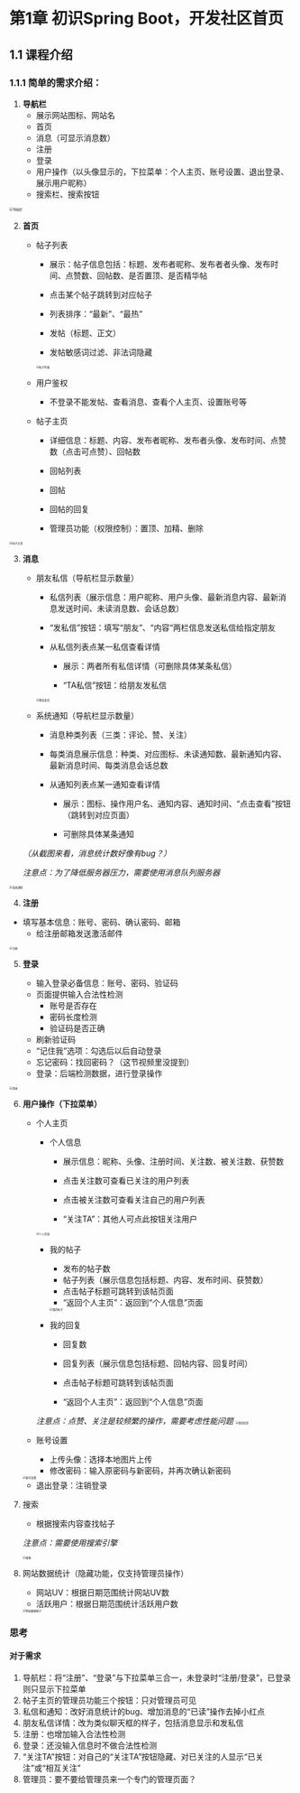 # 第1章 初识Spring Boot，开发社区首页



## 1.1 课程介绍



### 1.1.1 简单的需求介绍：

1. **导航栏**
   - 展示网站图标、网站名
   - 首页
   - 消息（可显示消息数）
   - 注册
   - 登录
   - 用户操作（以头像显示的，下拉菜单：个人主页、账号设置、退出登录、展示用户昵称）
   - 搜索栏、搜索按钮

<img src="1.img/1.1.1.1.1.png" alt="导航栏" title="导航栏" style="zoom: 40%;" />



2. **首页**

   - 帖子列表

     - 展示：帖子信息包括：标题、发布者昵称、发布者者头像、发布时间、点赞数、回帖数、是否置顶、是否精华帖

     - 点击某个帖子跳转到对应帖子

     - 列表排序：“最新”、“最热”

     - 发帖（标题、正文）

     - 发帖敏感词过滤、非法词隐藏

     <img src="1.img/1.1.1.2.1.png" alt="帖子列表" title="帖子列表" style="zoom:33%;" />

   - 用户鉴权
   
     - 不登录不能发帖、查看消息、查看个人主页、设置账号等
   
   - 帖子主页
   
     - 详细信息：标题、内容、发布者昵称、发布者头像、发布时间、点赞数（点击可点赞）、回帖数
   
     - 回帖列表
   
     - 回帖
   
     - 回帖的回复
   
     - 管理员功能（权限控制）：置顶、加精、删除

<img src="1.img/1.1.1.2.2.png" alt="帖子主页" title="帖子主页" style="zoom:33%;" />

3. **消息**

   - 朋友私信（导航栏显示数量）

     - 私信列表（展示信息：用户昵称、用户头像、最新消息内容、最新消息发送时间、未读消息数、会话总数）

     - “发私信”按钮：填写“朋友”、“内容“两栏信息发送私信给指定朋友

     - 从私信列表点某一私信查看详情

       - 展示：两者所有私信详情（可删除具体某条私信）

       - “TA私信”按钮：给朋友发私信

     <img src="1.img/1.1.1.3.1.png" alt="朋友私信" title="朋友私信" style="zoom:33%;" />

   - 系统通知（导航栏显示数量）

     - 消息种类列表（三类：评论、赞、关注）

     - 每类消息展示信息：种类、对应图标、未读通知数、最新通知内容、最新消息时间、每类消息会话总数

     - 从通知列表点某一通知查看详情

       - 展示：图标、操作用户名、通知内容、通知时间、“点击查看”按钮（跳转到对应页面）

       - 可删除具体某条通知

   *（从截图来看，消息统计数好像有bug？）*

   *注意点：为了降低服务器压力，需要使用消息队列服务器*

<img src="1.img/1.1.1.3.2.png" alt="系统通知" title="系统通知" style="zoom:33%;" />

4. **注册**
- 填写基本信息：账号、密码、确认密码、邮箱
   - 给注册邮箱发送激活邮件
<img src="1.img/1.1.1.4.1.png" alt="注册" title="注册" style="zoom:33%;" />


5. **登录**

   - 输入登录必备信息：账号、密码、验证码
   - 页面提供输入合法性检测
     - 账号是否存在
     - 密码长度检测
     - 验证码是否正确
   - 刷新验证码
   - “记住我”选项：勾选后以后自动登录
   - 忘记密码：找回密码？（这节视频里没提到）
   - 登录：后端检测数据，进行登录操作
<img src="1.img/1.1.1.5.1.png" alt="登录" title="登录" style="zoom:33%;" />

6. **用户操作（下拉菜单）**

   - 个人主页

     - 个人信息

       - 展示信息：昵称、头像、注册时间、关注数、被关注数、获赞数

       - 点击关注数可查看已关注的用户列表

       - 点击被关注数可查看关注自己的用户列表

       - “关注TA”：其他人可点此按钮关注用户
     <img src="1.img/1.1.1.6.1.png" alt="个人信息" title="个人信息" style="zoom:33%;" />

     - 我的帖子

       - 发布的帖子数
       - 帖子列表（展示信息包括标题、内容、发布时间、获赞数）
       - 点击帖子标题可跳转到该帖页面
       - “返回个人主页”：返回到“个人信息”页面
       
       <img src="1.img/1.1.1.6.2.png" alt="我的帖子" title="我的帖子" style="zoom:33%;" />
     - 我的回复

       - 回复数

       - 回复列表（展示信息包括标题、回帖内容、回复时间）

       - 点击帖子标题可跳转到该帖页面

       - “返回个人主页”：返回到“个人信息”页面

     *注意点：点赞、关注是较频繁的操作，需要考虑性能问题*
               <img src="1.img/1.1.1.6.4.png" alt="我的回复" title="我的回复" style="zoom:33%;" />

   - 账号设置
     - 上传头像：选择本地图片上传
     - 修改密码：输入原密码与新密码，并再次确认新密码
   <img src="1.img/1.1.1.6.5.png" alt="账号设置" title="账号设置" style="zoom:33%;" />
     
   - 退出登录：注销登录

7. 搜索

   - 根据搜索内容查找帖子

   *注意点：需要使用搜索引擎*

   <img src="1.img/1.1.1.7.1.png" alt="搜索" title="搜索" style="zoom:33%;" />

8. 网站数据统计（隐藏功能，仅支持管理员操作）

   - 网站UV：根据日期范围统计网站UV数
   - 活跃用户：根据日期范围统计活跃用户数
   
   <img src="1.img/1.1.1.2.1.png" alt="网站数据统计" title="网站数据统计" style="zoom:33%;" />



### 思考

#### 对于需求

1. 导航栏：将“注册”、“登录”与下拉菜单三合一，未登录时“注册/登录”，已登录则只显示下拉菜单
2. 帖子主页的管理员功能三个按钮：只对管理员可见
3. 私信和通知：改好消息统计的bug、增加消息的“已读”操作去掉小红点
4. 朋友私信详情：改为类似聊天框的样子，包括消息显示和发私信
5. 注册：也增加输入合法性检测
6. 登录：还没输入信息时不做合法性检测
7. “关注TA”按钮：对自己的“关注TA”按钮隐藏、对已关注的人显示“已关注”或“相互关注”
8. 管理员：要不要给管理员来一个专门的管理页面？

